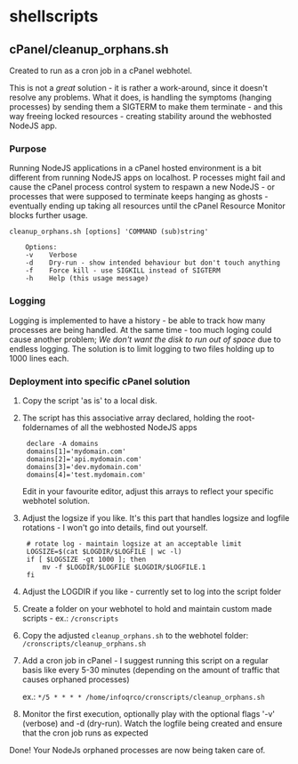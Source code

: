 # shellscripts

## cPanel/cleanup_orphans.sh

Created to run as a cron job in a cPanel webhotel.

This is not a _great_ solution - it is rather a work-around, since it doesn't resolve any problems. What it does, is handling the symptoms (hanging processes) by sending them a SIGTERM to make them terminate - and this way freeing locked resources - creating stability around the webhosted NodeJS app.

### Purpose

Running NodeJS applications in a cPanel hosted environment is a bit different from running NodeJS apps on localhost. P
rocesses might fail and cause the cPanel process control system to respawn a new NodeJS - or processes that were supposed to terminate keeps hanging as ghosts - eventually ending up taking all resources until the cPanel Resource Monitor blocks further usage.

```shell
cleanup_orphans.sh [options] 'COMMAND (sub)string'

    Options:
    -v    Verbose
    -d    Dry-run - show intended behaviour but don't touch anything
    -f    Force kill - use SIGKILL instead of SIGTERM
    -h    Help (this usage message)
```

### Logging

Logging is implemented to have a history - be able to track how many processes are being handled.
At the same time - too much loging could cause another problem; _We don't want the disk to run out of space_ due to endless logging. The solution is to limit logging to two files holding up to 1000 lines each.

### Deployment into specific cPanel solution

1. Copy the script 'as is' to a local disk.
2. The script has this associative array declared, holding the root-foldernames of all the webhosted NodeJS apps

   ```shell
    declare -A domains
    domains[1]='mydomain.com'
    domains[2]='api.mydomain.com'
    domains[3]='dev.mydomain.com'
    domains[4]='test.mydomain.com'
   ```

   Edit in your favourite editor, adjust this arrays to reflect your specific webhotel solution.

3. Adjust the logsize if you like.
   It's this part that handles logsize and logfile rotations - I won't go into details, find out yourself.

   ```shell
    # rotate log - maintain logsize at an acceptable limit
    LOGSIZE=$(cat $LOGDIR/$LOGFILE | wc -l)
    if [ $LOGSIZE -gt 1000 ]; then
        mv -f $LOGDIR/$LOGFILE $LOGDIR/$LOGFILE.1
    fi
   ```

4. Adjust the LOGDIR if you like - currently set to log into the script folder
5. Create a folder on your webhotel to hold and maintain custom made scripts - ex.: `/cronscripts`
6. Copy the adjusted `cleanup_orphans.sh` to the webhotel folder: `/cronscripts/cleanup_orphans.sh`
7. Add a cron job in cPanel - I suggest running this script on a regular basis like every 5-30 minutes
   (depending on the amount of traffic that causes orphaned processes)

   ex.: `*/5 * * * * /home/infoqrco/cronscripts/cleanup_orphans.sh`
8. Monitor the first execution, optionally play with the optional flags '-v' (verbose) and -d (dry-run).
   Watch the logfile being created and ensure that the cron job runs as expected

Done! Your NodeJs orphaned processes are now being taken care of.
